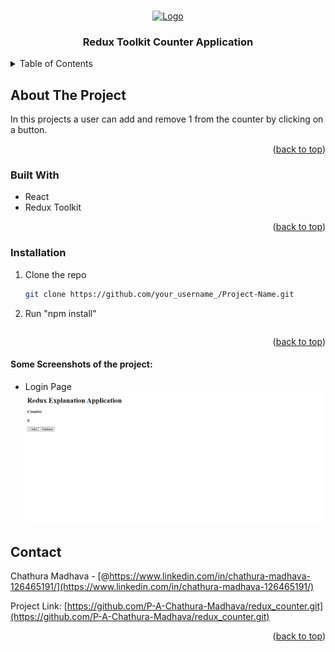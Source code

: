 <a name="readme-top"></a>

<!-- PROJECT LOGO -->
<br />
<div align="center">
  <a href="">
    <img src="https://media.licdn.com/dms/image/D4E12AQFGtCLzryEsvQ/article-cover_image-shrink_720_1280/0/1683961037831?e=2147483647&v=beta&t=ZCCnGgCZCv_v08kv8-JhZ0gnYdyq6aOi3NOBT8HEgDY" alt="Logo" width="80" height="80">
  </a>

<h3 align="center">Redux Toolkit Counter Application</h3>
</div>

<!-- TABLE OF CONTENTS -->
<details>
  <summary>Table of Contents</summary>
  <ol>
    <li>
      <a href="#about-the-project">About The Project</a>
      <ul>
        <li><a href="#built-with">Built With</a></li>
      </ul>
    </li>
    <li>
      <a href="#getting-started">Getting Started</a>
      <ul>
        <li><a href="#prerequisites">Prerequisites</a></li>
        <li><a href="#installation">Installation</a></li>
      </ul>
    </li>
    <li><a href="#contact">Contact</a></li>
  </ol>
</details>

<!-- ABOUT THE PROJECT -->

## About The Project

In this projects a user can add and remove 1 from the counter by clicking on a button.

<p align="right">(<a href="#readme-top">back to top</a>)</p>

### Built With

- React
- Redux Toolkit

<p align="right">(<a href="#readme-top">back to top</a>)</p>

### Installation

1. Clone the repo
   ```sh
   git clone https://github.com/your_username_/Project-Name.git
2. Run "npm install"
   ```

<p align="right">(<a href="#readme-top">back to top</a>)</p>

#### Some Screenshots of the project:
- Login Page
![image](/images/Home.png)


<!-- CONTACT -->

## Contact

Chathura Madhava - [@https://www.linkedin.com/in/chathura-madhava-126465191/](https://www.linkedin.com/in/chathura-madhava-126465191/)

Project Link: [https://github.com/P-A-Chathura-Madhava/redux_counter.git](https://github.com/P-A-Chathura-Madhava/redux_counter.git)

<p align="right">(<a href="#readme-top">back to top</a>)</p>
